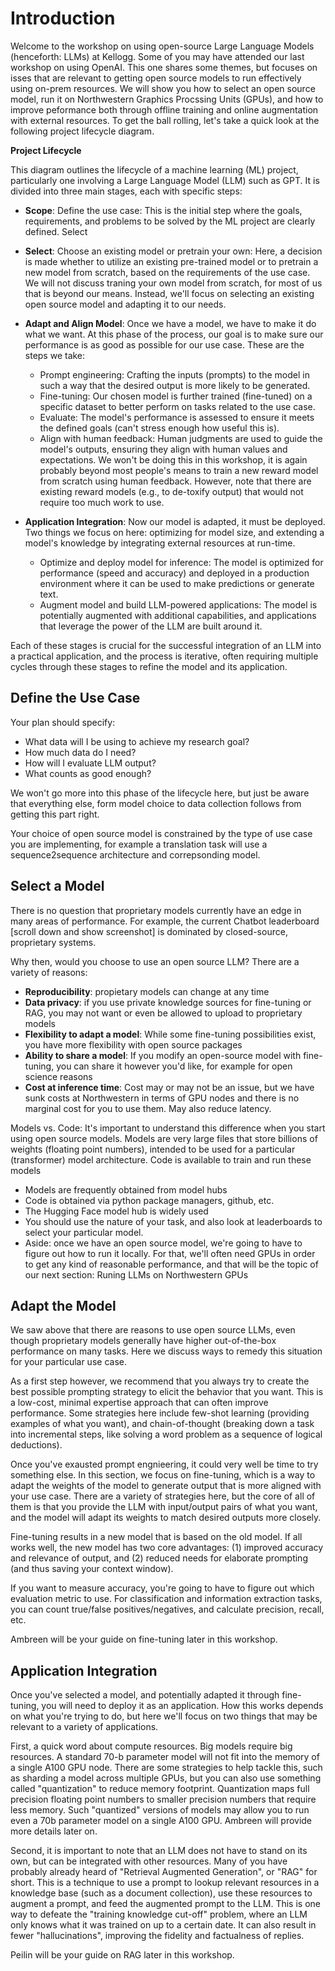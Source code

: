 # Introduction

Welcome to the workshop on using open-source Large Language Models (henceforth: LLMs) at Kellogg. Some of you may have attended our last workshop on using OpenAI. This one shares some themes, but focuses on isses that are relevant to getting open source models to run effectively using on-prem resources. We will show you how to select an open source model, run it on Northwestern Graphics Procssing Units (GPUs), and how to improve peformance both through offline training and online augmentation with external resources. To get the ball rolling, let's take a quick look at the following project lifecycle diagram.

__Project Lifecycle__

This diagram outlines the lifecycle of a machine learning (ML) project, particularly one involving a Large Language Model (LLM) such as GPT. It is divided into three main stages, each with specific steps:

* __Scope__: Define the use case: This is the initial step where the goals, requirements, and problems to be solved by the ML project are clearly defined.
Select

* __Select__: Choose an existing model or pretrain your own: Here, a decision is made whether to utilize an existing pre-trained model or to pretrain a new model from scratch, based on the requirements of the use case. We will not discuss traning your own model from scratch, for most of us that is beyond our means. Instead, we'll focus on selecting an existing open source model and adapting it to our needs.

* __Adapt and Align Model__: Once we have a model, we have to make it do what we want. At this phase of the process, our goal is to make sure our performance is as good as possible for our use case. These are the steps we take:
    * Prompt engineering: Crafting the inputs (prompts) to the model in such a way that the desired output is more likely to be generated.
    * Fine-tuning: Our chosen model is further trained (fine-tuned) on a specific dataset to better perform on tasks related to the use case.
    * Evaluate: The model's performance is assessed to ensure it meets the defined goals (can't stress enough how useful this is).
    * Align with human feedback: Human judgments are used to guide the model's outputs, ensuring they align with human values and expectations. We won't be doing this in this workshop, it is again probably beyond most people's means to train a new reward model from scratch using human feedback. However, note that there are existing reward models (e.g., to de-toxify output) that would not require too much work to use.

* __Application Integration__: Now our model is adapted, it must be deployed. Two things we focus on here: optimizing for model size, and extending a model's knowledge by integrating external resources at run-time.
    * Optimize and deploy model for inference: The model is optimized for performance (speed and accuracy) and deployed in a production environment where it can be used to make predictions or generate text.
    * Augment model and build LLM-powered applications: The model is potentially augmented with additional capabilities, and applications that leverage the power of the LLM are built around it.

Each of these stages is crucial for the successful integration of an LLM into a practical application, and the process is iterative, often requiring multiple cycles through these stages to refine the model and its application.

## Define the Use Case

Your plan should specify:

* What data will I be using to achieve my research goal?
* How much data do I need?
* How will I evaluate LLM output?
* What counts as good enough?

We won't go more into this phase of the lifecycle here, but just be aware that everything else, form model choice to data collection follows from getting this part right.

Your choice of open source model is constrained by the type of use case you are implementing, for example a translation task will use a sequence2sequence architecture and correpsonding model.

## Select a Model

There is no question that proprietary models currently have an edge in many areas of performance. For example, the current Chatbot leaderboard [scroll down and show screenshot] is dominated by closed-source, proprietary systems.

Why then, would you choose to use an open source LLM? There are a variety of reasons:

- __Reproducibility__: propietary models can change at any time
- __Data privacy__: if you use private knowledge sources for fine-tuning or RAG, you may not want or even be allowed to upload to proprietary models
- __Flexibility to adapt a model__: While some fine-tuning possibilities exist, you have more flexibility with open source packages
- __Ability to share a model__: If you modify an open-source model with fine-tuning, you can share it however you'd like, for example for open science reasons
- __Cost at inference time__: Cost may or may not be an issue, but we have sunk costs at Northwestern in terms of GPU nodes and there is no marginal cost for you to use them. May also reduce latency.

Models vs. Code: It's important to understand this difference when you start using open source models. Models are very large files that store billions of weights (floating point numbers), intended to be used for a particular (transformer) model architecture. Code is available to train and run these models

* Models are frequently obtained from model hubs
* Code is obtained via python package managers, github, etc.
* The Hugging Face model hub is widely used
* You should use the nature of your task, and also look at leaderboards to select your particular model.
* Aside: once we have an open source model, we're going to have to figure out how to run it locally. For that, we'll often need GPUs in order to get any kind of reasonable performance, and that will be the topic of our next section: Runing LLMs on Northwestern GPUs


## Adapt the Model

We saw above that there are reasons to use open source LLMs, even though proprietary models generally have higher out-of-the-box performance on many tasks. Here we discuss ways to remedy this situation for your particular use case. 

As a first step however, we recommend that you always try to create the best possible prompting strategy to elicit the behavior that you want. This is a low-cost, minimal expertise approach that can often improve performance. Some strategies here include few-shot learning (providing examples of what you want), and chain-of-thought (breaking down a task into incremental steps, like solving a word problem as a sequence of logical deductions).

Once you've exausted prompt engnieering, it could very well be time to try something else. In this section, we focus on fine-tuning, which is a way to adapt the weights of the model to generate output that is more aligned with your use case. There are a variety of strategies here, but the core of all of them is that you provide the LLM with input/output pairs of what you want, and the model will adapt its weights to match desired outputs more closely.

Fine-tuning results in a new model that is based on the old model. If all works well, the new model has two core advantages: (1) improved accuracy and relevance of output, and (2) reduced needs for elaborate prompting (and thus saving your context window).

If you want to measure accuracy, you're going to have to figure out which evaluation metric to use. For classification and information extraction tasks, you can count true/false positives/negatives, and calculate precision, recall, etc.

Ambreen will be your guide on fine-tuning later in this workshop.

## Application Integration

Once you've selected a model, and potentially adapted it through fine-tuning, you will need to deploy it as an application. How this works depends on what you're trying to do, but here we'll focus on two things that may be relevant to a variety of applications.

First, a quick word about compute resources. Big models require big resources. A standard 70-b parameter model will not fit into the memory of a single A100 GPU node. There are some strategies to help tackle this, such as sharding a model across multiple GPUs, but you can also use something called "quantization" to reduce memory footprint. Quantization maps full precision floating point numbers to smaller precision numbers that require less memory. Such "quantized" versions of models may allow you to run even a 70b parameter model on a single A100 GPU. Ambreen will provide more details later on.

Second, it is important to note that an LLM does not have to stand on its own, but can be integrated with other resources. Many of you have probably already heard of "Retrieval Augmented Generation", or "RAG" for short. This is a technique to use a prompt to lookup relevant resources in a knowledge base (such as a document collection), use these resources to augment a prompt, and feed the augmented prompt to the LLM. This is one way to defeate the "training knowledge cut-off" problem, where an LLM only knows what it was trained on up to a certain date. It can also result in fewer "hallucinations", improving the fidelity and factualness of replies.

Peilin will be your guide on RAG later in this workshop.
